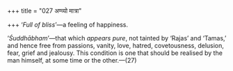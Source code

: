+++
title = "027 अण्व्यो मात्रा"

+++
‘*Full of bliss*’—a feeling of happiness.

‘*Śuddhābham*’—that which *appears pure*, not tainted by ‘Rajas’ and
‘Tamas,’ and hence free from passions, vanity, love, hatred,
covetousness, delusion, fear, grief and jealousy. This condition is one
that should be realised by the man himself, at some time or the
other.—(27)


